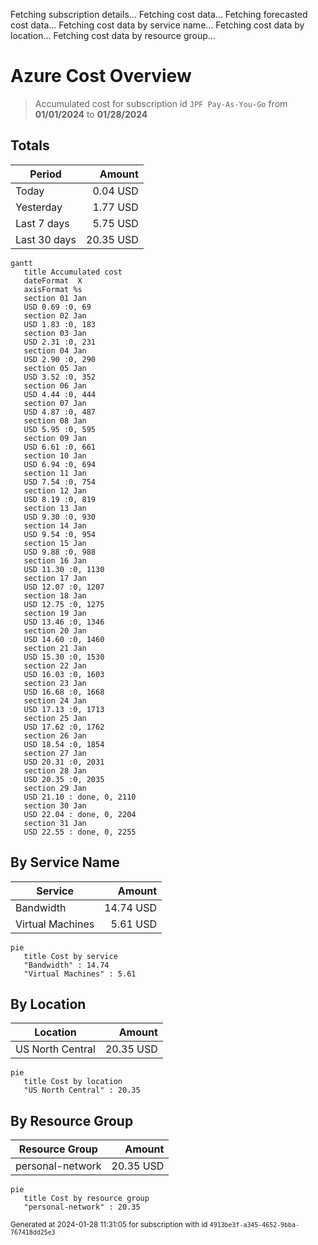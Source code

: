 Fetching subscription details...
Fetching cost data...
Fetching forecasted cost data...
Fetching cost data by service name...
Fetching cost data by location...
Fetching cost data by resource group...
# Azure Cost Overview

> Accumulated cost for subscription id `JPF Pay-As-You-Go` from **01/01/2024** to **01/28/2024**

## Totals

|Period|Amount|
|---|---:|
|Today|0.04 USD|
|Yesterday|1.77 USD|
|Last 7 days|5.75 USD|
|Last 30 days|20.35 USD|

```mermaid
gantt
   title Accumulated cost
   dateFormat  X
   axisFormat %s
   section 01 Jan
   USD 0.69 :0, 69
   section 02 Jan
   USD 1.83 :0, 183
   section 03 Jan
   USD 2.31 :0, 231
   section 04 Jan
   USD 2.90 :0, 290
   section 05 Jan
   USD 3.52 :0, 352
   section 06 Jan
   USD 4.44 :0, 444
   section 07 Jan
   USD 4.87 :0, 487
   section 08 Jan
   USD 5.95 :0, 595
   section 09 Jan
   USD 6.61 :0, 661
   section 10 Jan
   USD 6.94 :0, 694
   section 11 Jan
   USD 7.54 :0, 754
   section 12 Jan
   USD 8.19 :0, 819
   section 13 Jan
   USD 9.30 :0, 930
   section 14 Jan
   USD 9.54 :0, 954
   section 15 Jan
   USD 9.88 :0, 988
   section 16 Jan
   USD 11.30 :0, 1130
   section 17 Jan
   USD 12.07 :0, 1207
   section 18 Jan
   USD 12.75 :0, 1275
   section 19 Jan
   USD 13.46 :0, 1346
   section 20 Jan
   USD 14.60 :0, 1460
   section 21 Jan
   USD 15.30 :0, 1530
   section 22 Jan
   USD 16.03 :0, 1603
   section 23 Jan
   USD 16.68 :0, 1668
   section 24 Jan
   USD 17.13 :0, 1713
   section 25 Jan
   USD 17.62 :0, 1762
   section 26 Jan
   USD 18.54 :0, 1854
   section 27 Jan
   USD 20.31 :0, 2031
   section 28 Jan
   USD 20.35 :0, 2035
   section 29 Jan
   USD 21.10 : done, 0, 2110
   section 30 Jan
   USD 22.04 : done, 0, 2204
   section 31 Jan
   USD 22.55 : done, 0, 2255
```

## By Service Name

|Service|Amount|
|---|---:|
|Bandwidth|14.74 USD|
|Virtual Machines|5.61 USD|

```mermaid
pie
   title Cost by service
   "Bandwidth" : 14.74
   "Virtual Machines" : 5.61
```

## By Location

|Location|Amount|
|---|---:|
|US North Central|20.35 USD|

```mermaid
pie
   title Cost by location
   "US North Central" : 20.35
```

## By Resource Group

|Resource Group|Amount|
|---|---:|
|personal-network|20.35 USD|

```mermaid
pie
   title Cost by resource group
   "personal-network" : 20.35
```

<sup>Generated at 2024-01-28 11:31:05 for subscription with id `4913be3f-a345-4652-9bba-767418dd25e3`</sup>
